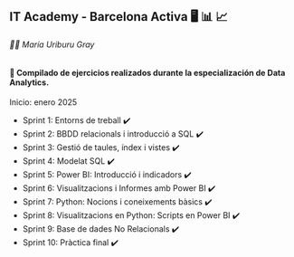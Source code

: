 ## IT Academy - Barcelona Activa 🖥️ 📊 📈
###### 👩‍🎓 María Uriburu Gray

#### 📂 Compilado de ejercicios realizados durante la especialización de Data Analytics.
Inicio: enero 2025

- Sprint 1: Entorns de treball  ✔️
- Sprint 2: BBDD relacionals i introducció a SQL  ✔️
- Sprint 3: Gestió de taules, índex i vistes  ✔️
- Sprint 4: Modelat SQL  ✔️
- Sprint 5: Power BI: Introducció i indicadors  ✔️
- Sprint 6: Visualitzacions i Informes amb Power BI  ✔️
- Sprint 7: Python: Nocions i coneixements bàsics  ✔️
- Sprint 8: Visualitzacions en Python: Scripts en Power BI  ✔️
- Sprint 9: Base de dades No Relacionals  ✔️
- Sprint 10: Pràctica final ✔️

